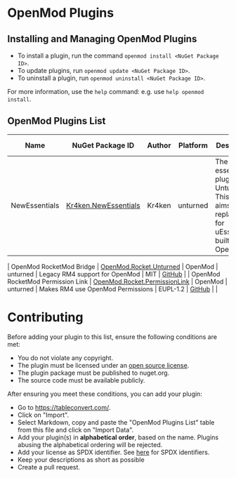 # OpenMod Plugins

## Installing and Managing OpenMod Plugins
- To install a plugin, run the command `openmod install <NuGet Package ID>`.  
- To update plugins, run `openmod update <NuGet Package ID>`. 
- To uninstall a plugin, run `openmod uninstall <NuGet Package ID>`.

For more information, use the `help` command: e.g. use `help openmod install`.

## OpenMod Plugins List
| Name                              | NuGet Package ID                                                                              | Author  | Platform | Description                                                                                                    | License      | Source Code                                                                                       |
|-----------------------------------|-----------------------------------------------------------------------------------------------|---------|----------|----------------------------------------------------------------------------------------------------------------|--------------|---------------------------------------------------------------------------------------------------|
| NewEssentials                     | [Kr4ken.NewEssentials](https://www.nuget.org/packages/Kr4ken.NewEssentials)                   | Kr4ken  | unturned | The new essential plugin for Unturned. This project aims to be a replacement for uEssentials built on OpenMod. | GPL-3.0-only | [GitHub](https://github.com/Kr4ken-9/NewEssentials) 

| OpenMod RocketMod Bridge          | [OpenMod.Rocket.Unturned](https://www.nuget.org/packages/OpenMod.Rocket.Unturned)             | OpenMod | unturned | Legacy RM4 support for OpenMod                                                                                 | MIT          | [GitHub](https://github.com/openmod/OpenMod/tree/master/unturned/rocketmod)                       |
| OpenMod RocketMod Permission Link | [OpenMod.Rocket.PermissionLink](https://www.nuget.org/packages/OpenMod.Rocket.PermissionLink) | OpenMod | unturned | Makes RM4 use OpenMod Permissions                                                                              | EUPL\-1\.2   | [GitHub](https://github.com/openmod/OpenMod/tree/master/unturned/rocketmod/Rocket.PermissionLink) |                                              |

# Contributing

Before adding your plugin to this list, ensure the following conditions are met:
* You do not violate any copyright.
* The plugin must be licensed under an [open source license](https://opensource.org/licenses).
* The plugin package must be published to nuget.org.
* The source code must be available publicly.

After ensuring you meet these conditions, you can add your plugin:
- Go to https://tableconvert.com/.
- Click on "Import".
- Select Markdown, copy and paste the "OpenMod Plugins List" table from this file and click on "Import Data".
- Add your plugin(s) in **alphabetical order**, based on the name. Plugins abusing the alphabetical ordering will be rejected.
- Add your license as SPDX identifier. See [here](https://spdx.org/licenses/) for SPDX identifiers.
- Keep your descriptions as short as possible
- Create a pull request.
